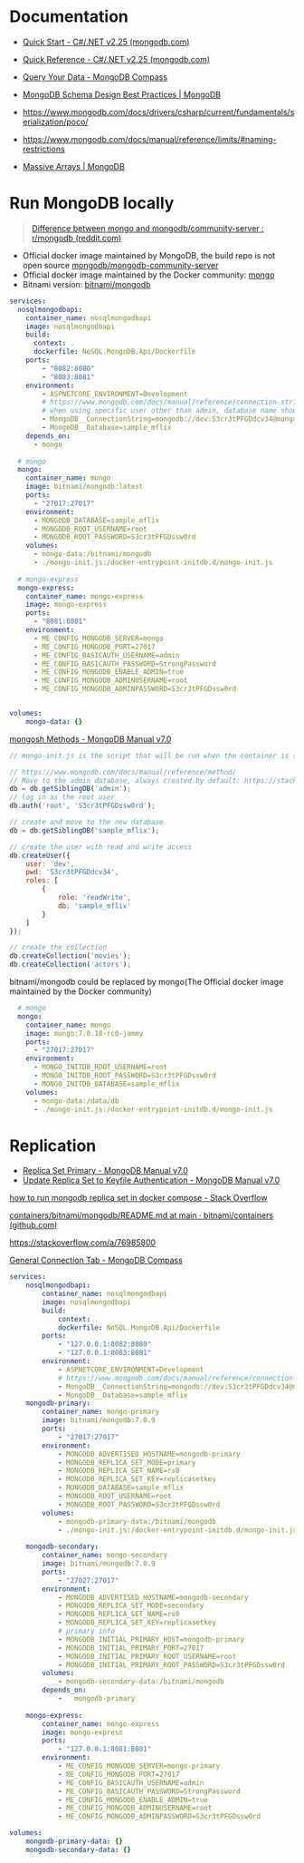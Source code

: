 # Documentation

- [Quick Start - C#/.NET v2.25 (mongodb.com)](https://www.mongodb.com/docs/drivers/csharp/current/quick-start/)
- [Quick Reference - C#/.NET v2.25 (mongodb.com)](https://www.mongodb.com/docs/drivers/csharp/current/quick-reference/)

- [Query Your Data - MongoDB Compass](https://www.mongodb.com/docs/compass/current/query/filter/)

- [MongoDB Schema Design Best Practices | MongoDB](https://www.mongodb.com/developer/products/mongodb/mongodb-schema-design-best-practices/)

- https://www.mongodb.com/docs/drivers/csharp/current/fundamentals/serialization/poco/

- https://www.mongodb.com/docs/manual/reference/limits/#naming-restrictions

- [Massive Arrays | MongoDB](https://www.mongodb.com/developer/products/mongodb/schema-design-anti-pattern-massive-arrays/)

# Run MongoDB locally

> [Difference between mongo and mongodb/community-server : r/mongodb (reddit.com)](https://www.reddit.com/r/mongodb/comments/1658qs8/difference_between_mongo_and/)

- Official docker image maintained by MongoDB, the build repo is not open source [mongodb/mongodb-community-server](https://hub.docker.com/r/mongodb/mongodb-community-server)
- Official docker image maintained by the Docker community: [mongo](https://hub.docker.com/_/mongo)
- Bitnami version: [bitnami/mongodb](https://hub.docker.com/r/bitnami/mongodb)



```yaml
services:
  nosqlmongodbapi:
    container_name: nosqlmongodbapi
    image: nosqlmongodbapi
    build:
      context: .
      dockerfile: NoSQL.MongoDB.Api/Dockerfile
    ports:
        - "8082:8080"
        - "8083:8081"
    environment:
        - ASPNETCORE_ENVIRONMENT=Development
        # https://www.mongodb.com/docs/manual/reference/connection-string/#connection-string-components
        # when using specific user other than admin, database name should be specified and authSource should not be used
        - MongoDB__ConnectionString=mongodb://dev:S3cr3tPFGDdcv34@mongo:27017/sample_mflix
        - MongoDB__Database=sample_mflix
    depends_on:
      - mongo
  
  # mongo
  mongo:
    container_name: mongo
    image: bitnami/mongodb:latest
    ports:
      - "27017:27017"
    environment:
      - MONGODB_DATABASE=sample_mflix
      - MONGODB_ROOT_USERNAME=root
      - MONGODB_ROOT_PASSWORD=S3cr3tPFGDssw0rd
    volumes:
      - mongo-data:/bitnami/mongodb
      - ./mongo-init.js:/docker-entrypoint-initdb.d/mongo-init.js
  
  # mongo-express
  mongo-express:
    container_name: mongo-express
    image: mongo-express
    ports:
      - "8081:8081"
    environment:
      - ME_CONFIG_MONGODB_SERVER=mongo
      - ME_CONFIG_MONGODB_PORT=27017
      - ME_CONFIG_BASICAUTH_USERNAME=admin
      - ME_CONFIG_BASICAUTH_PASSWORD=StrongPassword
      - ME_CONFIG_MONGODB_ENABLE_ADMIN=true
      - ME_CONFIG_MONGODB_ADMINUSERNAME=root
      - ME_CONFIG_MONGODB_ADMINPASSWORD=S3cr3tPFGDssw0rd


volumes:
    mongo-data: {}
```

[mongosh Methods - MongoDB Manual v7.0](https://www.mongodb.com/docs/manual/reference/method/)

```javascript
// mongo-init.js is the script that will be run when the container is started. https://stackoverflow.com/questions/63172735/mongodb-database-could-not-be-created-on-docker-container-startup

// https://www.mongodb.com/docs/manual/reference/method/
// Move to the admin database, always created by default: https://stackoverflow.com/a/68253550
db = db.getSiblingDB('admin');
// log in as the root user
db.auth('root', 'S3cr3tPFGDssw0rd');

// create and move to the new database
db = db.getSiblingDB('sample_mflix');

// create the user with read and write access
db.createUser({
    user: 'dev',
    pwd: 'S3cr3tPFGDdcv34',
    roles: [
        {
            role: 'readWrite',
            db: 'sample_mflix'
        }
    ]
});

// create the collection
db.createCollection('movies');
db.createCollection('actors');
```

bitnami/mongodb could be replaced by mongo(The Official docker image maintained by the Docker community)

```yaml
  # mongo
  mongo:
    container_name: mongo
    image: mongo:7.0.10-rc0-jammy
    ports:
      - "27017:27017"
    environment:
      - MONGO_INITDB_ROOT_USERNAME=root
      - MONGO_INITDB_ROOT_PASSWORD=S3cr3tPFGDssw0rd
      - MONGO_INITDB_DATABASE=sample_mflix
    volumes:
      - mongo-data:/data/db
      - ./mongo-init.js:/docker-entrypoint-initdb.d/mongo-init.js
```



# Replication

- [Replica Set Primary - MongoDB Manual v7.0](https://www.mongodb.com/docs/manual/core/replica-set-primary/)
- [Update Replica Set to Keyfile Authentication - MongoDB Manual v7.0](https://www.mongodb.com/docs/manual/tutorial/enforce-keyfile-access-control-in-existing-replica-set/#enforce-keyfile-access-control-on-existing-replica-set)

[how to run mongodb replica set in docker compose - Stack Overflow](https://stackoverflow.com/questions/62389046/how-to-run-mongodb-replica-set-in-docker-compose)

[containers/bitnami/mongodb/README.md at main · bitnami/containers (github.com)](https://github.com/bitnami/containers/blob/main/bitnami/mongodb/README.md)

https://stackoverflow.com/a/76985800

[General Connection Tab - MongoDB Compass](https://www.mongodb.com/docs/compass/current/connect/advanced-connection-options/general-connection/)

```yaml
services:
    nosqlmongodbapi:
        container_name: nosqlmongodbapi
        image: nosqlmongodbapi
        build:
            context: .
            dockerfile: NoSQL.MongoDB.Api/Dockerfile
        ports:
            - "127.0.0.1:8082:8080"
            - "127.0.0.1:8083:8081"
        environment:
            - ASPNETCORE_ENVIRONMENT=Development
            # https://www.mongodb.com/docs/manual/reference/connection-string/#connection-string-components
            - MongoDB__ConnectionString=mongodb://dev:S3cr3tPFGDdcv34@mongodb-primary:27017/sample_mflix?authSource=sample_mflix
            - MongoDB__Database=sample_mflix
    mongodb-primary:
        container_name: mongo-primary
        image: bitnami/mongodb:7.0.9
        ports:
            - "27017:27017"
        environment:
            - MONGODB_ADVERTISED_HOSTNAME=mongodb-primary
            - MONGODB_REPLICA_SET_MODE=primary
            - MONGODB_REPLICA_SET_NAME=rs0
            - MONGODB_REPLICA_SET_KEY=replicasetkey
            - MONGODB_DATABASE=sample_mflix
            - MONGODB_ROOT_USERNAME=root
            - MONGODB_ROOT_PASSWORD=S3cr3tPFGDssw0rd
        volumes:
            - mongodb-primary-data:/bitnami/mongodb
            - ./mongo-init.js:/docker-entrypoint-initdb.d/mongo-init.js
    
    mongodb-secondary:
        container_name: mongo-secondary
        image: bitnami/mongodb:7.0.9
        ports:
            - "27027:27017"
        environment:
            - MONGODB_ADVERTISED_HOSTNAME=mongodb-secondary
            - MONGODB_REPLICA_SET_MODE=secondary
            - MONGODB_REPLICA_SET_NAME=rs0
            - MONGODB_REPLICA_SET_KEY=replicasetkey
            # primary info
            - MONGODB_INITIAL_PRIMARY_HOST=mongodb-primary
            - MONGODB_INITIAL_PRIMARY_PORT=27017
            - MONGODB_INITIAL_PRIMARY_ROOT_USERNAME=root
            - MONGODB_INITIAL_PRIMARY_ROOT_PASSWORD=S3cr3tPFGDssw0rd
        volumes:
            - mongodb-secondary-data:/bitnami/mongodb
        depends_on:
            -   mongodb-primary
    
    mongo-express:
        container_name: mongo-express
        image: mongo-express
        ports:
            - "127.0.0.1:8081:8081"
        environment:
            - ME_CONFIG_MONGODB_SERVER=mongo-primary
            - ME_CONFIG_MONGODB_PORT=27017
            - ME_CONFIG_BASICAUTH_USERNAME=admin
            - ME_CONFIG_BASICAUTH_PASSWORD=StrongPassword
            - ME_CONFIG_MONGODB_ENABLE_ADMIN=true
            - ME_CONFIG_MONGODB_ADMINUSERNAME=root
            - ME_CONFIG_MONGODB_ADMINPASSWORD=S3cr3tPFGDssw0rd

volumes:
    mongodb-primary-data: {}
    mongodb-secondary-data: {}
```

